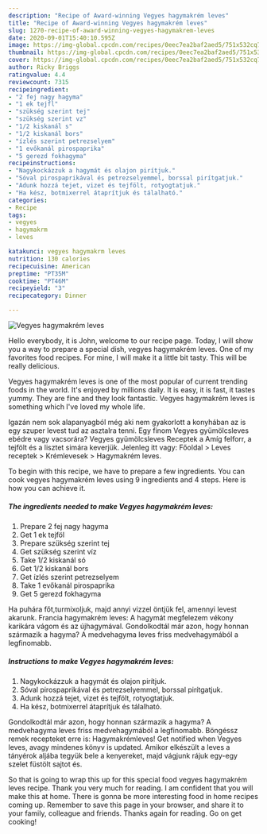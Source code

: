 ```yaml
---
description: "Recipe of Award-winning Vegyes hagymakrém leves"
title: "Recipe of Award-winning Vegyes hagymakrém leves"
slug: 1270-recipe-of-award-winning-vegyes-hagymakrem-leves
date: 2020-09-01T15:40:10.595Z
image: https://img-global.cpcdn.com/recipes/0eec7ea2baf2aed5/751x532cq70/vegyes-hagymakrem-leves-recept-foto.jpg
thumbnail: https://img-global.cpcdn.com/recipes/0eec7ea2baf2aed5/751x532cq70/vegyes-hagymakrem-leves-recept-foto.jpg
cover: https://img-global.cpcdn.com/recipes/0eec7ea2baf2aed5/751x532cq70/vegyes-hagymakrem-leves-recept-foto.jpg
author: Ricky Briggs
ratingvalue: 4.4
reviewcount: 7315
recipeingredient:
- "2 fej nagy hagyma"
- "1 ek tejfl"
- "szükség szerint tej"
- "szükség szerint vz"
- "1/2 kiskanál s"
- "1/2 kiskanál bors"
- "ízlés szerint petrezselyem"
- "1 evőkanál pirospaprika"
- "5 gerezd fokhagyma"
recipeinstructions:
- "Nagykockázzuk a hagymát és olajon pirítjuk."
- "Sóval pirospaprikával és petrezselyemmel, borssal pirítgatjuk."
- "Adunk hozzá tejet, vizet és tejfölt, rotyogtatjuk."
- "Ha kész, botmixerrel átaprítjuk és tálalható."
categories:
- Recipe
tags:
- vegyes
- hagymakrm
- leves

katakunci: vegyes hagymakrm leves 
nutrition: 130 calories
recipecuisine: American
preptime: "PT35M"
cooktime: "PT46M"
recipeyield: "3"
recipecategory: Dinner

---
```



![Vegyes hagymakrém leves](https://img-global.cpcdn.com/recipes/0eec7ea2baf2aed5/751x532cq70/vegyes-hagymakrem-leves-recept-foto.jpg)

Hello everybody, it is John, welcome to our recipe page. Today, I will show you a way to prepare a special dish, vegyes hagymakrém leves. One of my favorites food recipes. For mine, I will make it a little bit tasty. This will be really delicious.

Vegyes hagymakrém leves is one of the most popular of current trending foods in the world. It's enjoyed by millions daily. It is easy, it is fast, it tastes yummy. They are fine and they look fantastic. Vegyes hagymakrém leves is something which I've loved my whole life.

Igazán nem sok alapanyagból még aki nem gyakorlott a konyhában az is egy szuper levest tud az asztalra tenni. Egy finom Vegyes gyümölcsleves ebédre vagy vacsorára? Vegyes gyümölcsleves Receptek a Amíg felforr, a tejfölt és a lisztet simára keverjük. Jelenleg itt vagy: Főoldal &gt; Leves receptek &gt; Krémlevesek &gt; Hagymakrém leves.


To begin with this recipe, we have to prepare a few ingredients. You can cook vegyes hagymakrém leves using 9 ingredients and 4 steps. Here is how you can achieve it.

<!--inarticleads1-->

##### The ingredients needed to make Vegyes hagymakrém leves:

1. Prepare 2 fej nagy hagyma
1. Get 1 ek tejföl
1. Prepare szükség szerint tej
1. Get szükség szerint víz
1. Take 1/2 kiskanál só
1. Get 1/2 kiskanál bors
1. Get ízlés szerint petrezselyem
1. Take 1 evőkanál pirospaprika
1. Get 5 gerezd fokhagyma


Ha puhára főt,turmixoljuk, majd annyi vizzel öntjük fel, amennyi levest akarunk. Francia hagymakrém leves: A hagymát megfelezem vékony karikára vágom és az újhagymával. Gondolkodtál már azon, hogy honnan származik a hagyma? A medvehagyma leves friss medvehagymából a legfinomabb. 

<!--inarticleads2-->

##### Instructions to make Vegyes hagymakrém leves:

1. Nagykockázzuk a hagymát és olajon pirítjuk.
1. Sóval pirospaprikával és petrezselyemmel, borssal pirítgatjuk.
1. Adunk hozzá tejet, vizet és tejfölt, rotyogtatjuk.
1. Ha kész, botmixerrel átaprítjuk és tálalható.


Gondolkodtál már azon, hogy honnan származik a hagyma? A medvehagyma leves friss medvehagymából a legfinomabb. Böngéssz remek recepteket erre is: Hagymakrémleves! Get notified when Vegyes leves, avagy mindenes könyv is updated. Amikor elkészült a leves a tányérok aljába tegyük bele a kenyereket, majd vágjunk rájuk egy-egy szelet füstölt sajtot és. 

So that is going to wrap this up for this special food vegyes hagymakrém leves recipe. Thank you very much for reading. I am confident that you will make this at home. There is gonna be more interesting food in home recipes coming up. Remember to save this page in your browser, and share it to your family, colleague and friends. Thanks again for reading. Go on get cooking!
